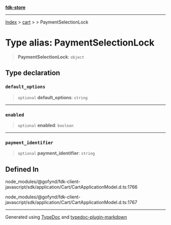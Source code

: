 [**fdk-store**](../../../README.md)
***

[Index](../../../API.md) > [cart](../../README.md) > [<internal>](../README.md) > PaymentSelectionLock

# Type alias: PaymentSelectionLock

> **PaymentSelectionLock**: `object`

## Type declaration

### `default_options`

> `optional` **default\_options**: `string`

***

### `enabled`

> `optional` **enabled**: `boolean`

***

### `payment_identifier`

> `optional` **payment\_identifier**: `string`

## Defined In

node\_modules/@gofynd/fdk-client-javascript/sdk/application/Cart/CartApplicationModel.d.ts:1766

node\_modules/@gofynd/fdk-client-javascript/sdk/application/Cart/CartApplicationModel.d.ts:1767

***
Generated using [TypeDoc](https://typedoc.org/) and [typedoc-plugin-markdown](https://www.npmjs.com/package/typedoc-plugin-markdown)
